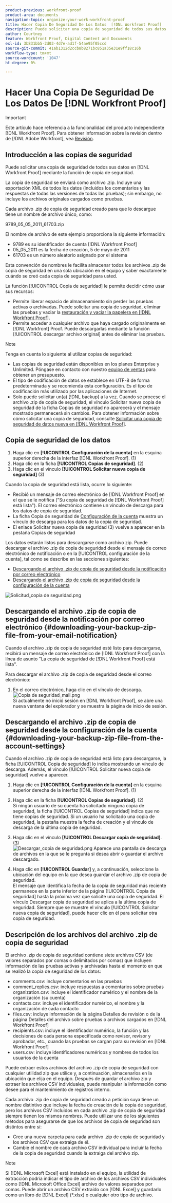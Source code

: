 ```yaml
---
product-previous: workfront-proof
product-area: documents
navigation-topic: organize-your-work-workfront-proof
title: Hacer Copia De Seguridad De Los Datos  [!DNL Workfront Proof]
description: Puede solicitar una copia de seguridad de todos sus datos en  [!DNL Workfront Proof]  mediante la función de copia de seguridad.
author: Courtney
feature: Workfront Proof, Digital Content and Documents
exl-id: 3b831bb5-2d03-4d7e-ad1f-54ae95f05ccd
source-git-commit: 41ab1312d2ccb8b8271bc851a35e31e9ff18c16b
workflow-type: tm+mt
source-wordcount: '1047'
ht-degree: 0%

---
```


# Hacer Una Copia De Seguridad De Los Datos De [!DNL Workfront Proof]

>[!IMPORTANT]
>
>Este artículo hace referencia a la funcionalidad del producto independiente [!DNL Workfront Proof]. Para obtener información sobre la revisión dentro de [!DNL Adobe Workfront], vea [Revisión](../../../review-and-approve-work/proofing/proofing.md).

## Introducción a las copias de seguridad

Puede solicitar una copia de seguridad de todos sus datos en [!DNL Workfront Proof] mediante la función de copia de seguridad.

La copia de seguridad se enviará como archivo .zip. Incluye una exportación XML de todos los datos (incluidos los comentarios y las respuestas de todas las versiones de todas las pruebas); sin embargo, no incluye los archivos originales cargados como pruebas.

Cada archivo .zip de copia de seguridad creado para que lo descargue tiene un nombre de archivo único, como:

9789_05_05_2011_61703.zip

El nombre de archivo de este ejemplo proporciona la siguiente información:

* 9789 es su identificador de cuenta [!DNL Workfront Proof]
* 05_05_2011 es la fecha de creación, 5 de mayo de 2011
* 61703 es un número aleatorio asignado por el sistema

Esta convención de nombres le facilita almacenar todos los archivos .zip de copia de seguridad en una sola ubicación en el equipo y saber exactamente cuándo se creó cada copia de seguridad para usted.

La función [!UICONTROL Copia de seguridad] le permite decidir cómo usar sus recursos:

* Permite liberar espacio de almacenamiento sin perder las pruebas activas o archivadas. Puede solicitar una copia de seguridad, eliminar las pruebas y vaciar la [restauración y vaciar la papelera en [!DNL Workfront Proof]](../../../workfront-proof/wp-work-proofsfiles/manage-your-work/restore-and-empty-trash.md).
* Permite acceder a cualquier archivo que haya cargado originalmente en [!DNL Workfront] Proof. Puede descargarlas mediante la función [!UICONTROL descargar archivo original] antes de eliminar las pruebas.

>[!NOTE]
>
>Tenga en cuenta lo siguiente al utilizar copias de seguridad:
>
>* Las copias de seguridad están disponibles en los planes Enterprise y Unlimited. Póngase en contacto con nuestro [equipo de ventas](mailto:sales@proofhq.com) para obtener un presupuesto.
>* El tipo de codificación de datos se establece en UTF-8 de forma predeterminada y se recomienda esta configuración. Es el tipo de codificación más utilizado por las aplicaciones de Internet.
>* Solo puede solicitar un(a) [!DNL backup] a la vez. Cuando se procese el archivo .zip de copia de seguridad, el vínculo Solicitar nueva copia de seguridad de la ficha Copias de seguridad no aparecerá y el mensaje mostrado permanecerá sin cambios. Para obtener información sobre cómo solicitar una copia de seguridad, consulte [Solicitar una copia de seguridad de datos nueva en [!DNL Workfront Proof]](../../../workfront-proof/wp-acct-admin/account-settings/request-new-data-backup-in-wp.md).
>



## Copia de seguridad de los datos

1. Haga clic en **[!UICONTROL Configuración de la cuenta]** en la esquina superior derecha de la interfaz [!DNL Workfront Proof]. (1)
1. Haga clic en la ficha **[!UICONTROL Copias de seguridad]**. (2)
1. Haga clic en el vínculo **[!UICONTROL Solicitar nueva copia de seguridad]** (3)

Cuando la copia de seguridad está lista, ocurre lo siguiente:

* Recibió un mensaje de correo electrónico de [!DNL Workfront Proof] en el que se le notifica (&quot;Su copia de seguridad de [!DNL Workfront Proof] está lista&quot;). El correo electrónico contiene un vínculo de descarga para los datos de copia de seguridad.
* La ficha Copia de seguridad de [Configuración de la cuenta](https://support.workfront.com/hc/en-us/sections/115000912147-Account-settings) muestra un vínculo de descarga para los datos de la copia de seguridad.
* El enlace Solicitar nueva copia de seguridad (3) vuelve a aparecer en la pestaña Copias de seguridad

Los datos estarán listos para descargarse como archivo zip. Puede descargar el archivo .zip de copia de seguridad desde el mensaje de correo electrónico de notificación o en la [!UICONTROL configuración de la cuenta], tal como se describe en las secciones siguientes:

* [Descargando el archivo .zip de copia de seguridad desde la notificación por correo electrónico](#downloading-your-backup-zip-file-from-your-email-notification)
* [Descargando el archivo .zip de copia de seguridad desde la configuración de la cuenta](#downloading-your-backup-zip-file-from-the-account-settings)

![Solicitud_copia de seguridad.png](assets/request-backup-350x167.png)

## Descargando el archivo .zip de copia de seguridad desde la notificación por correo electrónico {#downloading-your-backup-zip-file-from-your-email-notification}

Cuando el archivo .zip de copia de seguridad esté listo para descargarse, recibirá un mensaje de correo electrónico de [!DNL Workfront Proof] con la línea de asunto &quot;La copia de seguridad de [!DNL Workfront Proof] está lista&quot;.

Para descargar el archivo .zip de copia de seguridad desde el correo electrónico:

1. En el correo electrónico, haga clic en el vínculo de descarga.\
   ![Copia de seguridad_mail.png](assets/backup-mail-350x120.png)\
   Si actualmente no inició sesión en [!DNL Workfront Proof], se abre una nueva ventana del explorador y se muestra la página de inicio de sesión.

## Descargando el archivo .zip de copia de seguridad desde la configuración de la cuenta {#downloading-your-backup-zip-file-from-the-account-settings}

Cuando el archivo .zip de copia de seguridad está listo para descargarse, la ficha [!UICONTROL Copia de seguridad] lo indica mostrando un vínculo de descarga. Además, el vínculo [!UICONTROL Solicitar nueva copia de seguridad] vuelve a aparecer.

1. Haga clic en **[!UICONTROL Configuración de la cuenta]** en la esquina superior derecha de la interfaz [!DNL Workfront Proof]. (1)
1. Haga clic en la ficha **[!UICONTROL Copias de seguridad]**. (2)\
   Si ningún usuario de su cuenta ha solicitado ninguna copia de seguridad, la ficha [!UICONTROL Copias de seguridad] indica que no tiene copias de seguridad. Si un usuario ha solicitado una copia de seguridad, la pestaña muestra la fecha de creación y el vínculo de descarga de la última copia de seguridad.

1. Haga clic en el vínculo **[!UICONTROL Descargar copia de seguridad]**. (3)\
   ![Descargar_copia de seguridad.png](assets/download-backup-350x167.png) Aparece una pantalla de descarga de archivos en la que se le pregunta si desea abrir o guardar el archivo descargado.

1. Haga clic en **[!UICONTROL Guardar]** y, a continuación, seleccione la ubicación del equipo en la que desea guardar el archivo .zip de copia de seguridad.\
   El mensaje que identifica la fecha de la copia de seguridad más reciente permanece en la parte inferior de la página [!UICONTROL Copia de seguridad] hasta la próxima vez que solicite una copia de seguridad. El vínculo Descargar copia de seguridad se aplica a la última copia de seguridad. Siempre que se muestre el vínculo [!UICONTROL Solicitar nueva copia de seguridad], puede hacer clic en él para solicitar otra copia de seguridad.

## Descripción de los archivos del archivo .zip de copia de seguridad

El archivo .zip de copia de seguridad contiene siete archivos CSV (de valores separados por comas o delimitados por comas) que incluyen información de las pruebas activas y archivadas hasta el momento en que se realizó la copia de seguridad de los datos:

* comments.csv: incluye comentarios en las pruebas
* comment_replies.csv: incluye respuestas a comentarios sobre pruebas organization.csv: incluye el identificador numérico y el nombre de la organización (su cuenta)
* contacts.csv: incluye el identificador numérico, el nombre y la organización de cada contacto
* files.csv: incluye información de la página Detalles de revisión o de la página Detalles del archivo sobre pruebas o archivos cargados en [!DNL Workfront Proof]
* recipients.csv: incluye el identificador numérico, la función y las decisiones de cada persona especificada como revisor, revisor y aprobador, etc., cuando las pruebas se cargan para su revisión en [!DNL Workfront Proof]
* users.csv: incluye identificadores numéricos y nombres de todos los usuarios de la cuenta

Puede extraer estos archivos del archivo .zip de copia de seguridad con cualquier utilidad zip que utilice y, a continuación, almacenarlos en la ubicación que elija en el equipo. Después de guardar el archivo zip y extraer los archivos CSV individuales, puede manipular la información como desee para el mantenimiento de registros interno.

Cada archivo .zip de copia de seguridad creado a petición suya tiene un nombre distintivo que incluye la fecha de creación de la copia de seguridad, pero los archivos CSV incluidos en cada archivo .zip de copia de seguridad siempre tienen los mismos nombres. Puede utilizar uno de los siguientes métodos para asegurarse de que los archivos de copia de seguridad son distintos entre sí:

* Cree una nueva carpeta para cada archivo .zip de copia de seguridad y los archivos CSV que extraiga de él.
* Cambie el nombre de cada archivo CSV individual para incluir la fecha de la copia de seguridad cuando la extraiga del archivo zip.

>[!NOTE]
>
>Si [!DNL Microsoft Excel] está instalado en el equipo, la utilidad de extracción podría indicar el tipo de archivo de los archivos CSV individuales como [!DNL Microsoft Office Excel] archivo de valores separados por comas. Puede abrir un archivo CSV extraído con [!DNL Excel] y guardarlo como un libro de [!DNL Excel] (&#42;.xlsx) o cualquier otro tipo de archivo.
